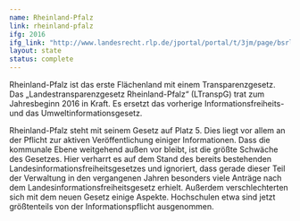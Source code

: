 ```yaml
---
name: Rheinland-Pfalz
link: rheinland-pfalz
ifg: 2016
ifg_link: "http://www.landesrecht.rlp.de/jportal/portal/t/3jm/page/bsrlpprod.psml;jsessionid=89FF88C31F2B1651FD4FE86448CF26DF.jp10?pid=Dokumentanzeige&showdoccase=1&js_peid=Trefferliste&documentnumber=3&numberofresults=8&fromdoctodoc=yes&doc.id=jlr-TranspGRPrahmen&doc.part=X&doc.price=0.0#focuspoint"
layout: state
status: complete
---
```

Rheinland-Pfalz ist das erste Flächenland mit einem Transparenzgesetz.
Das „Landestransparenzgesetz Rheinland-Pfalz“
(LTranspG) trat zum Jahresbeginn 2016 in Kraft. Es ersetzt das
vorherige Informationsfreiheits- und das Umweltinformationsgesetz.

Rheinland-Pfalz steht mit seinem Gesetz auf Platz 5. Dies
liegt vor allem an der Pflicht zur aktiven Veröffentlichung
einiger Informationen. Dass die kommunale Ebene weitgehend
außen vor bleibt, ist die größte Schwäche des Gesetzes. Hier
verharrt es auf dem Stand des bereits bestehenden
Landesinformationsfreiheitsgesetzes und ignoriert, dass gerade
dieser Teil der Verwaltung in den vergangenen Jahren besonders
viele Anträge nach dem Landesinformationsfreiheitsgesetz
erhielt. Außerdem verschlechterten sich mit dem neuen Gesetz
einige Aspekte. Hochschulen etwa sind jetzt größtenteils von
der Informationspflicht ausgenommen.

